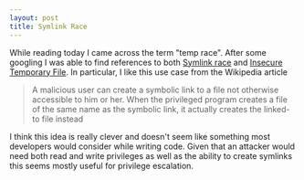 ```yaml
---
layout: post
title: Symlink Race
---
```


While reading today I came across the term "temp race". After some googling I was able to find references to both [Symlink race](https://en.wikipedia.org/wiki/Symlink_race) and [Insecure Temporary File](https://www.owasp.org/index.php/Insecure_Temporary_File). In particular, I like this use case from the Wikipedia article

> A malicious user can create a symbolic link to a file not otherwise accessible to him or her. When the privileged program creates a file of the same name as the
> symbolic link, it actually creates the linked-to file instead

I think this idea is really clever and doesn't seem like something most developers would consider while writing code. Given that an attacker would need both read and write privileges as well as the ability to create symlinks this seems mostly useful for privilege escalation.
